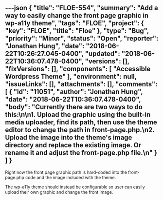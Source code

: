 ---json
{
  "title": "FLOE-554",
  "summary": "Add a way to easily change the front page graphic in wp-a11y theme",
  "tags": "FLOE",
  "project": {
    "key": "FLOE",
    "title": "Floe"
  },
  "type": "Bug",
  "priority": "Minor",
  "status": "Open",
  "reporter": "Jonathan Hung",
  "date": "2018-06-22T10:26:27.045-0400",
  "updated": "2018-06-22T10:36:07.478-0400",
  "versions": [],
  "fixVersions": [],
  "components": [
    "Accessible Wordpress Theme"
  ],
  "environment": null,
  "issueLinks": [],
  "attachments": [],
  "comments": [
    {
      "id": "11051",
      "author": "Jonathan Hung",
      "date": "2018-06-22T10:36:07.478-0400",
      "body": "Currently there are two ways to do this:\n\n1. Upload the graphic using the built-in media uploader, find its path, then use the theme editor to change the path in front-page.php.\n2. Upload the image into the theme's image directory and replace the existing image. Or rename it and adjust the front-page.php file.\n"
    }
  ]
}
---
Right now the front page graphic path is hard-coded into the front-page.php code and the image included with the theme.

The wp-a11y theme should instead be configurable so user can easily upload their own graphic and change the front image.

        
